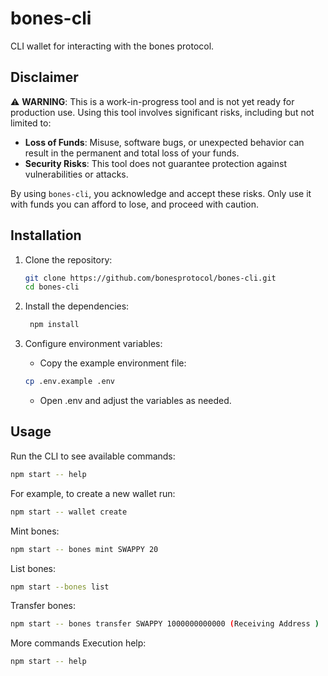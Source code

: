 # bones-cli

CLI wallet for interacting with the bones protocol. 

## Disclaimer

⚠️ **WARNING**: This is a work-in-progress tool and is not yet ready for production use. Using this tool involves significant risks, including but not limited to:

- **Loss of Funds**: Misuse, software bugs, or unexpected behavior can result in the permanent and total loss of your funds.
- **Security Risks**: This tool does not guarantee protection against vulnerabilities or attacks.

By using `bones-cli`, you acknowledge and accept these risks. Only use it with funds you can afford to lose, and proceed with caution.

## Installation

1. Clone the repository:
   ```bash
   git clone https://github.com/bonesprotocol/bones-cli.git
   cd bones-cli
   ```
   
2. Install the dependencies:
   ```bash
    npm install
    ```
   
3.	Configure environment variables:
    - Copy the example environment file:
    ```bash
    cp .env.example .env
    ```
    - Open .env and adjust the variables as needed.

## Usage

Run the CLI to see available commands:

```bash
npm start -- help
```

For example, to create a new wallet run:

```bash
npm start -- wallet create
```

Mint bones:

```bash
npm start -- bones mint SWAPPY 20
```

List bones:

```bash
npm start --bones list
```

Transfer bones:

```bash
npm start -- bones transfer SWAPPY 1000000000000 (Receiving Address )
```

More commands Execution help:

```bash
npm start -- help
```

